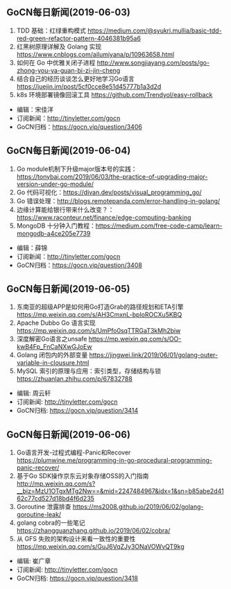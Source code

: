 ## GoCN每日新闻(2019-06-03)

1. TDD 基础：红绿重构模式 https://medium.com/@syukri.mullia/basic-tdd-red-green-refactor-pattern-4046381b95a6
2. 红黑树原理详解及 Golang 实现 https://www.cnblogs.com/ailumiyana/p/10963658.html
3. 如何在 Go 中优雅关闭子进程 http://www.songjiayang.com/posts/go-zhong-you-ya-guan-bi-zi-jin-cheng
4. 结合自己的经历谈谈怎么更好地学习Go语言 https://juejin.im/post/5cf0cce8e51d45777b1a3d2d
5. k8s 环境部署镜像回滚工具 https://github.com/Trendyol/easy-rollback

* 编辑：宋佳洋
* 订阅新闻：http://tinyletter.com/gocn
* GoCN归档：https://gocn.vip/question/3406


## GoCN每日新闻(2019-06-04)

1. Go module机制下升级major版本号的实践：https://tonybai.com/2019/06/03/the-practice-of-upgrading-major-version-under-go-module/
2. Go 代码可视化：https://divan.dev/posts/visual_programming_go/
3. Go 错误处理：http://blogs.remotepanda.com/error-handling-in-golang/ 
4. 边缘计算能给银行带来什么改变？：https://www.raconteur.net/finance/edge-computing-banking 
5. MongoDB 十分钟入门教程：https://medium.com/free-code-camp/learn-mongodb-a4ce205e7739 

- 编辑：薛锦
- 订阅新闻：http://tinyletter.com/gocn
- GoCN归档：https://gocn.vip/question/3408


## GoCN每日新闻(2019-06-05)

1. 东南亚的超级APP是如何用Go打造Grab的路径规划和ETA引擎 https://mp.weixin.qq.com/s/AH3CmxnL-bploROCXu5KBQ
2. Apache Dubbo Go 语言实现 https://mp.weixin.qq.com/s/UmPfo0sqTTRGaT3kMh2biw
3. 深度解密Go语言之unsafe https://mp.weixin.qq.com/s/OO-kwB4Fp_FnCaNXwGJoEw
4. Golang 闭包内的外部变量 https://jingwei.link/2019/06/01/golang-outer-variable-in-clousure.html
5. MySQL 索引的原理与应用：索引类型，存储结构与锁 https://zhuanlan.zhihu.com/p/67832788

- 编辑: 周云轩
- 订阅新闻: http://tinyletter.com/gocn
- GoCN归档: https://gocn.vip/question/3414

## GoCN每日新闻(2019-06-06)

1. Go语言开发-过程式编程-Panic和Recover https://plumwine.me/programming-in-go-procedural-programming-panic-recover/
2. 基于Go SDK操作京东云对象存储OSS的入门指南  http://mp.weixin.qq.com/s?__biz=MzU1OTgxMTg2Nw==&mid=2247484967&idx=1&sn=b85abe2d4162c77cd527d18bd4f6d235
3. Goroutine 泄露排查  https://ms2008.github.io/2019/06/02/golang-goroutine-leak/
4. golang cobra的一些笔记  https://zhangguanzhang.github.io/2019/06/02/cobra/
5. 从 GFS 失败的架构设计来看一致性的重要性 https://mp.weixin.qq.com/s/GuJ6VqZJy3ONaVOWvQT9kg

- 编辑: 崔广章
- 订阅新闻: http://tinyletter.com/gocn
- GoCN归档: https://gocn.vip/question/3418
